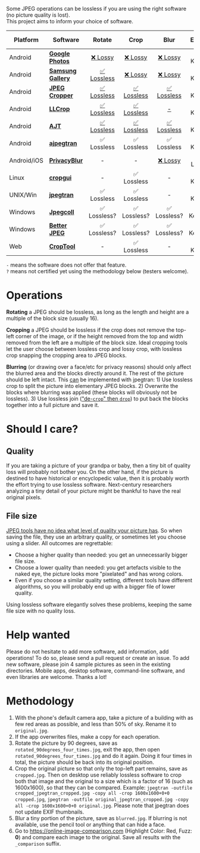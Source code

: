 Some JPEG operations can be lossless if you are using the right software (no picture quality is lost).  
This project aims to inform your choice of software.

| Platform    | Software                                                                                          |  Rotate                                                                                                                                        |  Crop                                                                                                                 |  Blur                                                                                                                  |  EXIF               | Open source |
|-------------|---------------------------------------------------------------------------------------------------|:----------------------------------------------------------------------------------------------------------------------------------------------:|:---------------------------------------------------------------------------------------------------------------------:|:----------------------------------------------------------------------------------------------------------------------:|:-------------------:|:-----------:|
| Android     | **[Google Photos](https://play.google.com/store/apps/details?id=com.google.android.apps.photos)** | [❌ Lossy](https://github.com/lossless-jpg/data/blob/main/samples/google-photos/pixel4/rotated_90degrees_four_times_comparison.jpg)            | [❌ Lossy](https://github.com/lossless-jpg/data/blob/main/samples/google-photos/pixel4/cropped_comparison.jpg)         | [❌ Lossy](https://github.com/lossless-jpg/data/blob/main/samples/google-photos/pixel4/privacy_comparison.jpg)         | ✅ Kept             | ❌          |
| Android     | **[Samsung Gallery](https://play.google.com/store/apps/details?id=com.sec.android.gallery3d)**    | [✅ Lossless](https://github.com/lossless-jpg/data/blob/main/samples/samsung-gallery/samsung_s10e/rotated_90degrees_four_times_comparison.jpg) | [❌ Lossy](https://github.com/lossless-jpg/data/blob/main/samples/samsung-gallery/samsung_s10e/cropped_comparison.jpg) | [❌ Lossy](https://github.com/lossless-jpg/data/blob/main/samples/samsung-gallery/samsung_s10e/privacy_comparison.jpg) | ✅ Kept             | ❌          |
| Android     | **[JPEG Cropper](https://play.google.com/store/apps/details?id=jp.kame.jpegcropper)**             | [✅ Lossless](https://github.com/lossless-jpg/data/blob/main/samples/JPEG-Cropper/rotated_90degrees_four_times_comparison.jpg)                 | [✅ Lossless](https://github.com/lossless-jpg/data/blob/main/samples/JPEG-Cropper/cropped_comparison.jpg)              | [✅ Lossless](https://github.com/lossless-jpg/data/blob/main/samples/JPEG-Cropper/blurred_comparison.jpg)              | ✅ Kept             | ❌          |
| Android     | **[LLCrop](https://f-droid.org/packages/de.k3b.android.lossless_jpg_crop/)**                      | [✅ Lossless](https://github.com/lossless-jpg/data/blob/main/samples/LLCrop/rotated_90degrees_four_times_comparison.jpg)                       | [✅ Lossless](https://github.com/lossless-jpg/data/blob/main/samples/LLCrop/cropped_comparison.jpg)                    | [-](https://github.com/k3b/LosslessJpgCrop/issues/33)                                                                  | ✅ Kept             | ✅          |
| Android     | **[AJT](https://play.google.com/store/apps/details?id=jp.kame.ajt)**                              | [✅ Lossless](https://github.com/lossless-jpg/data/blob/main/samples/AJT/rotated_90degrees_four_times_comparison.jpg)                          | [✅ Lossless](https://github.com/lossless-jpg/data/blob/main/samples/AJT/cropped_comparison.jpg)                       | [✅ Lossless](https://github.com/lossless-jpg/data/blob/main/samples/AJT/blurred_comparison.jpg)                       | ✅ Kept             | ❌          |
| Android     | **[ajpegtran](https://github.com/kamemak/ajpegtran_example/tree/pixelization_extension)**         | ✅ Lossless                                                                                                                                    | ✅ Lossless                                                                                                            | ✅ Lossless                                                                                                            | ✅ Kept             | ✅          |
| Android/iOS | **[PrivacyBlur](https://privacyblur.app)**                                                        | -                                                                                                                                              | -                                                                                                                      | [❌ Lossy](https://github.com/MATHEMA-GmbH/privacyblur/issues/79)                                                      | ❌ Lost             | ✅          |
| Linux       | **[cropgui](https://github.com/jepler/cropgui)**                                                  | -                                                                                                                                              | ✅ Lossless                                                                                                            | -                                                                                                                      | ✅ Kept             | ✅          |
| UNIX/Win    | **[jpegtran](https://jpegclub.org/jpegtran/)**                                                    | ✅ Lossless                                                                                                                                    | ✅ Lossless                                                                                                            | -                                                                                                                      | ✅ Kept             | ✅          |
| Windows     | **[Jpegcoll](https://sites.google.com/view/jpegcoll/home_en)**                                    | ✅ Lossless?                                                                                                                                   | ✅ Lossless?                                                                                                           | ✅ Lossless?                                                                                                           | ✅ Kept?            | ❌          |
| Windows     | **[Better JPEG](https://www.betterjpeg.com)**                                                     | ✅ Lossless?                                                                                                                                   | ✅ Lossless?                                                                                                           | ✅ Lossless?                                                                                                           | ✅ Kept?            | ❌          |
| Web         | **[CropTool](https://croptool.toolforge.org)**                                                    | -                                                                                                                                              | ✅ Lossless                                                                                                            | -                                                                                                                      | ✅ Kept             | ✅          |

`-` means the software does not offer that feature.  
`?` means not certified yet using the methodology below (testers welcome).

# Operations

**Rotating** a JPEG should be lossless, as long as the length and height are a multiple of the block size (usually 16).

**Cropping** a JPEG should be lossless if the crop does not remove the top-left corner of the image, or if the height removed from the top and width removed from the left are a multiple of the block size.
Ideal cropping tools let the user choose between lossless crop and lossy crop, with lossless crop snapping the cropping area to JPEG blocks.

**Blurring** (or drawing over a face/etc for privacy reasons) should only affect the blurred area and the blocks directly around it. The rest of the picture should be left intact. This [can](https://photo.stackexchange.com/a/71865/1498) be implemented with jpegtran: 1) Use lossless crop to split the picture into elementary JPEG blocks. 2) Overwrite the blocks where blurring was applied (these blocks will obviously not be lossless). 3) Use lossless join (["de-`crop`" then `drop`](https://stackoverflow.com/a/29615714/226958)) to put back the blocks together into a full picture and save it.

# Should I care?

## Quality

If you are taking a picture of your grandpa or baby, then a tiny bit of quality loss will probably not bother you.
On the other hand, if the picture is destined to have historical or encyclopedic value, then it is probably worth the effort trying to use lossless software. Next-century researchers analyzing a tiny detail of your picture might be thankful to have the real original pixels.

## File size

[JPEG tools have no idea what level of quality your picture has](https://photo.stackexchange.com/a/88186/1498). So when saving the file, they use an arbitrary quality, or sometimes let you choose using a slider. All outcomes are regrettable:
- Choose a higher quality than needed: you get an unnecessarily bigger file size.
- Choose a lower quality than needed: you get artefacts visible to the naked eye, the picture looks more "pixelated" and has wrong colors.
- Even if you choose a similar quality setting, different tools have different algorithms, so you will probably end up with a bigger file of lower quality.

Using lossless software elegantly solves these problems, keeping the same file size with no quality loss.

# Help wanted

Please do not hesitate to add more software, add information, add operations!
To do so, please send a pull request or create an issue.
To add new software, please join 4 sample pictures as seen in the existing directories.
Mobile apps, desktop software, command-line software, and even libraries are welcome.
Thanks a lot!

# Methodology

1. With the phone's default camera app, take a picture of a building with as few red areas as possible, and less than 50% of sky. Rename it to `original.jpg`.
2. If the app overwrites files, make a copy for each operation.
3. Rotate the picture by 90 degrees, save as `rotated_90degrees_four_times.jpg`, exit the app, then open `rotated_90degrees_four_times.jpg` and do it again. Doing it four times in total, the picture should be back into its original position.
4. Crop the original picture so that only the top-left part remains, save as `cropped.jpg`. Then on desktop use reliably lossless software to crop both that image and the original to a size which is a factor of 16 (such as 1600x1600), so that they can be compared. Example: `jpegtran -outfile cropped_jpegtran_cropped.jpg -copy all -crop 1600x1600+0+0 cropped.jpg`, `jpegtran -outfile original_jpegtran_cropped.jpg -copy all -crop 1600x1600+0+0 original.jpg`. Please note that jpegtran does not update EXIF thumbnails.
5. Blur a tiny portion of the picture, save as `blurred.jpg`. If blurring is not available, use the pencil tool or anything that can hide a face.
6. Go to https://online-image-comparison.com (Highlight Color: Red, Fuzz: **0**) and compare each image to the original. Save all results with the `_comparison` suffix.
